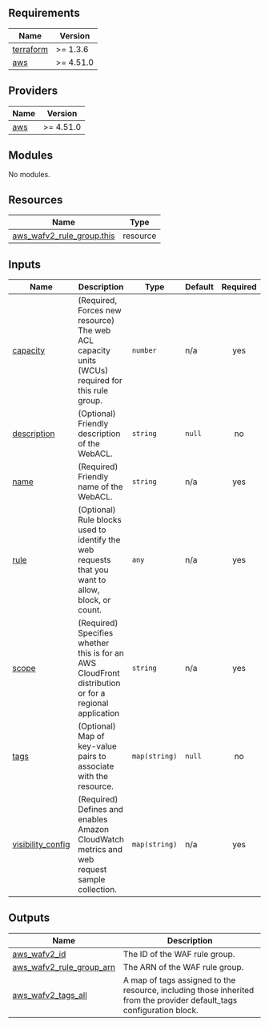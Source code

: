 <!-- BEGIN_TF_DOCS -->
## Requirements

| Name | Version |
|------|---------|
| <a name="requirement_terraform"></a> [terraform](#requirement\_terraform) | >= 1.3.6 |
| <a name="requirement_aws"></a> [aws](#requirement\_aws) | >= 4.51.0 |

## Providers

| Name | Version |
|------|---------|
| <a name="provider_aws"></a> [aws](#provider\_aws) | >= 4.51.0 |

## Modules

No modules.

## Resources

| Name | Type |
|------|------|
| [aws_wafv2_rule_group.this](https://registry.terraform.io/providers/hashicorp/aws/latest/docs/resources/wafv2_rule_group) | resource |

## Inputs

| Name | Description | Type | Default | Required |
|------|-------------|------|---------|:--------:|
| <a name="input_capacity"></a> [capacity](#input\_capacity) | (Required, Forces new resource) The web ACL capacity units (WCUs) required for this rule group. | `number` | n/a | yes |
| <a name="input_description"></a> [description](#input\_description) | (Optional) Friendly description of the WebACL. | `string` | `null` | no |
| <a name="input_name"></a> [name](#input\_name) | (Required) Friendly name of the WebACL. | `string` | n/a | yes |
| <a name="input_rule"></a> [rule](#input\_rule) | (Optional) Rule blocks used to identify the web requests that you want to allow, block, or count. | `any` | n/a | yes |
| <a name="input_scope"></a> [scope](#input\_scope) | (Required) Specifies whether this is for an AWS CloudFront distribution or for a regional application | `string` | n/a | yes |
| <a name="input_tags"></a> [tags](#input\_tags) | (Optional) Map of key-value pairs to associate with the resource. | `map(string)` | `null` | no |
| <a name="input_visibility_config"></a> [visibility\_config](#input\_visibility\_config) | (Required) Defines and enables Amazon CloudWatch metrics and web request sample collection. | `map(string)` | n/a | yes |

## Outputs

| Name | Description |
|------|-------------|
| <a name="output_aws_wafv2_id"></a> [aws\_wafv2\_id](#output\_aws\_wafv2\_id) | The ID of the WAF rule group. |
| <a name="output_aws_wafv2_rule_group_arn"></a> [aws\_wafv2\_rule\_group\_arn](#output\_aws\_wafv2\_rule\_group\_arn) | The ARN of the WAF rule group. |
| <a name="output_aws_wafv2_tags_all"></a> [aws\_wafv2\_tags\_all](#output\_aws\_wafv2\_tags\_all) | A map of tags assigned to the resource, including those inherited from the provider default\_tags configuration block. |
<!-- END_TF_DOCS -->